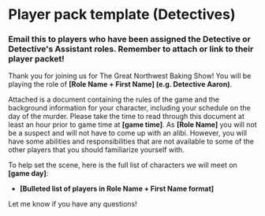# Player pack template (Detectives)
### Email this to players who have been assigned the Detective or Detective's Assistant roles. Remember to attach or link to their player packet!

Thank you for joining us for The Great Northwest Baking Show!  You will be playing the role of **[Role Name + First Name] (e.g. Detective Aaron)**.
 
Attached is a document containing the rules of the game and the background information for your character, including your schedule on the day of the murder.  Please take the time to read through this document at least an hour prior to game time at **[game time]**.  As **[Role Name]** you will not be a suspect and will not have to come up with an alibi.  However, you will have some abilities and responsibilities that are not available to some of the other players that you should familiarize yourself with.

To help set the scene, here is the full list of characters we will meet on **[game day]**:
* **[Bulleted list of players in Role Name + First Name format]**

Let me know if you have any questions!
